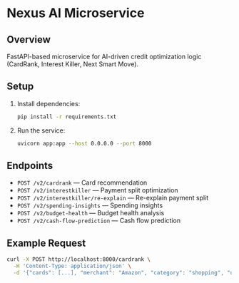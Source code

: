 # Nexus AI Microservice

## Overview
FastAPI-based microservice for AI-driven credit optimization logic (CardRank, Interest Killer, Next Smart Move).

## Setup
1. Install dependencies:
   ```sh
   pip install -r requirements.txt
   ```
2. Run the service:
   ```sh
   uvicorn app:app --host 0.0.0.0 --port 8000
   ```

## Endpoints
- `POST /v2/cardrank` — Card recommendation
- `POST /v2/interestkiller` — Payment split optimization
- `POST /v2/interestkiller/re-explain` — Re-explain payment split
- `POST /v2/spending-insights` — Spending insights
- `POST /v2/budget-health` — Budget health analysis
- `POST /v2/cash-flow-prediction` — Cash flow prediction

## Example Request
```sh
curl -X POST http://localhost:8000/cardrank \
  -H 'Content-Type: application/json' \
  -d '{"cards": [...], "merchant": "Amazon", "category": "shopping", "user_features": {}}'
```